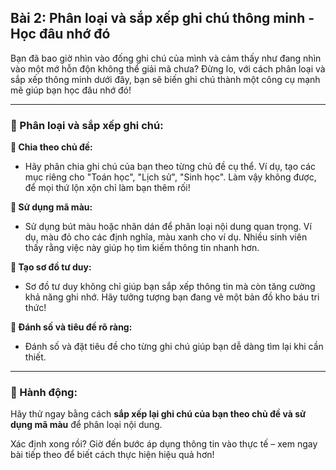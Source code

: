 ## Bài 2: Phân loại và sắp xếp ghi chú thông minh - Học đâu nhớ đó  

Bạn đã bao giờ nhìn vào đống ghi chú của mình và cảm thấy như đang nhìn vào một mớ hỗn độn không thể giải mã chưa? Đừng lo, với cách phân loại và sắp xếp thông minh dưới đây, bạn sẽ biến ghi chú thành một công cụ mạnh mẽ giúp bạn học đâu nhớ đó!

---

### 📌 Phân loại và sắp xếp ghi chú:

**🔹 Chia theo chủ đề:**
- Hãy phân chia ghi chú của bạn theo từng chủ đề cụ thể. Ví dụ, tạo các mục riêng cho "Toán học", "Lịch sử", "Sinh học". Làm vậy không được, để mọi thứ lộn xộn chỉ làm bạn thêm rối!

**🔹 Sử dụng mã màu:**
- Sử dụng bút màu hoặc nhãn dán để phân loại nội dung quan trọng. Ví dụ, màu đỏ cho các định nghĩa, màu xanh cho ví dụ. Nhiều sinh viên thấy rằng việc này giúp họ tìm kiếm thông tin nhanh hơn.

**🔹 Tạo sơ đồ tư duy:**
- Sơ đồ tư duy không chỉ giúp bạn sắp xếp thông tin mà còn tăng cường khả năng ghi nhớ. Hãy tưởng tượng bạn đang vẽ một bản đồ kho báu tri thức!

**🔹 Đánh số và tiêu đề rõ ràng:**
- Đánh số và đặt tiêu đề cho từng ghi chú giúp bạn dễ dàng tìm lại khi cần thiết.

---

### 🚀 Hành động:

Hãy thử ngay bằng cách **sắp xếp lại ghi chú của bạn theo chủ đề và sử dụng mã màu** để phân loại nội dung.

Xác định xong rồi? Giờ đến bước áp dụng thông tin vào thực tế – xem ngay bài tiếp theo để biết cách thực hiện hiệu quả hơn!